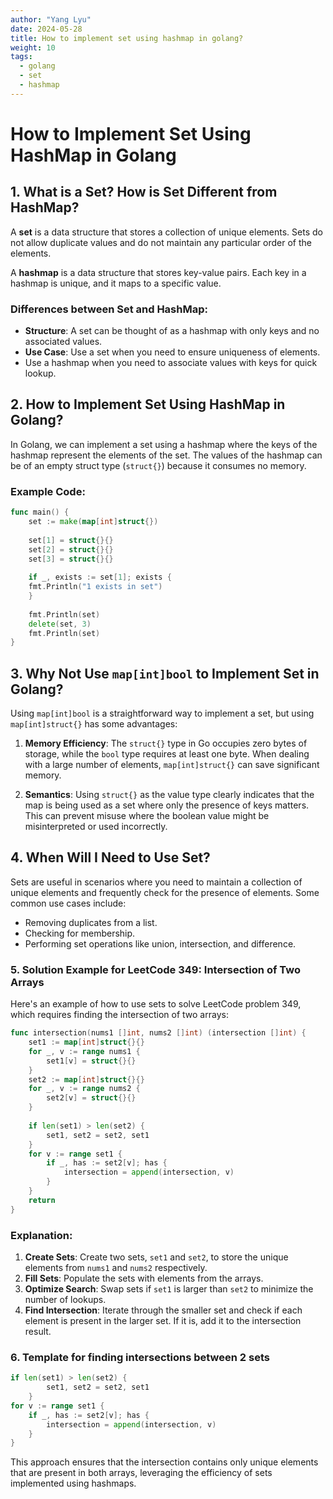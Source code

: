 ```yaml
---
author: "Yang Lyu"
date: 2024-05-28
title: How to implement set using hashmap in golang?
weight: 10
tags:
  - golang
  - set
  - hashmap
---
```

# How to Implement Set Using HashMap in Golang

## 1. What is a Set? How is Set Different from HashMap?

A **set** is a data structure that stores a collection of unique elements. 
Sets do not allow duplicate values and do not maintain any particular order of the elements.

A **hashmap** is a data structure that stores key-value pairs. Each key in a hashmap is unique, and it maps to a specific value.

### Differences between Set and HashMap:
- **Structure**: A set can be thought of as a hashmap with only keys and no associated values.
- **Use Case**: Use a set when you need to ensure uniqueness of elements. 
- Use a hashmap when you need to associate values with keys for quick lookup.

## 2. How to Implement Set Using HashMap in Golang?

In Golang, we can implement a set using a hashmap where the keys of the hashmap represent the elements of the set. The values of the hashmap can be of an empty struct type (`struct{}`) because it consumes no memory.

### Example Code:

```go
func main() {
    set := make(map[int]struct{})
    
    set[1] = struct{}{}
    set[2] = struct{}{}
    set[3] = struct{}{}
    
    if _, exists := set[1]; exists {
    fmt.Println("1 exists in set")
    }
    
    fmt.Println(set)
    delete(set, 3)
    fmt.Println(set)
}
```

## 3. Why Not Use `map[int]bool` to Implement Set in Golang?

Using `map[int]bool` is a straightforward way to implement a set, but using `map[int]struct{}` has some advantages:

1. **Memory Efficiency**: The `struct{}` type in Go occupies zero bytes of storage, while the `bool` type requires at least one byte. When dealing with a large number of elements, `map[int]struct{}` can save significant memory.
   
2. **Semantics**: Using `struct{}` as the value type clearly indicates that the map is being used as a set where only the presence of keys matters. This can prevent misuse where the boolean value might be misinterpreted or used incorrectly.

## 4. When Will I Need to Use Set?

Sets are useful in scenarios where you need to maintain a collection of unique elements and frequently check for the presence of elements. Some common use cases include:
- Removing duplicates from a list.
- Checking for membership.
- Performing set operations like union, intersection, and difference.

### 5. Solution Example for LeetCode 349: Intersection of Two Arrays

Here's an example of how to use sets to solve LeetCode problem 349, which requires finding the intersection of two arrays:

```go
func intersection(nums1 []int, nums2 []int) (intersection []int) {
    set1 := map[int]struct{}{}
    for _, v := range nums1 {
        set1[v] = struct{}{}
    }
    set2 := map[int]struct{}{}
    for _, v := range nums2 {
        set2[v] = struct{}{}
    }
	
    if len(set1) > len(set2) {
        set1, set2 = set2, set1
    }
    for v := range set1 {
        if _, has := set2[v]; has {
            intersection = append(intersection, v)
        }
    }
    return
}
```

### Explanation:
1. **Create Sets**: Create two sets, `set1` and `set2`, to store the unique elements from `nums1` and `nums2` respectively.
2. **Fill Sets**: Populate the sets with elements from the arrays.
3. **Optimize Search**: Swap sets if `set1` is larger than `set2` to minimize the number of lookups.
4. **Find Intersection**: Iterate through the smaller set and check if each element is present in the larger set. If it is, add it to the intersection result.

### 6. Template for finding intersections between 2 sets

```go
if len(set1) > len(set2) {
        set1, set2 = set2, set1
    }
for v := range set1 {
    if _, has := set2[v]; has {
        intersection = append(intersection, v)
    }
}
```

This approach ensures that the intersection contains only unique elements that are present in both arrays, leveraging the efficiency of sets implemented using hashmaps.
